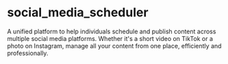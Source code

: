 # social_media_scheduler
A unified platform to help individuals schedule and publish content across multiple social media platforms. Whether it's a short video on TikTok or a photo on Instagram, manage all your content from one place, efficiently and professionally.

